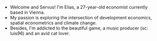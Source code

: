 - Welcome and Servus! I'm Elias, a 27-year-old economist currently based in Vienna. 
- My passion is exploring the intersection of development economics, spatial econometrics and climate change.
- Besides, I'm addicted to the beautiful game, a music producer (sc: luis96) and an avid cat lover.


<!---
efarnleitner/efarnleitner is a ✨ special ✨ repository because its `README.md` (this file) appears on your GitHub profile.
You can click the Preview link to take a look at your changes.
--->
